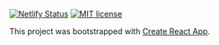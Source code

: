 [![Netlify Status](https://api.netlify.com/api/v1/badges/4efbb189-d69a-4a90-bb9e-aab3cca34670/deploy-status)](https://app.netlify.com/sites/colorcopy/deploys)
[![MIT license](http://img.shields.io/badge/license-MIT-brightgreen.svg)](http://opensource.org/licenses/MIT)

This project was bootstrapped with [Create React App](https://github.com/facebook/create-react-app).
